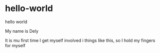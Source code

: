 # hello-world
hello world

My name is Dely

It is mu first time I get myself involved i things like this, so
I hold my fingers for myself
